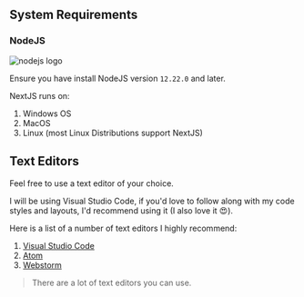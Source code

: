 ## System Requirements

### NodeJS

![nodejs logo](/api/collection/4514957061783552/4997079427973120/page/4964901532991488/image/5344004379508736?page_type=collection_lesson)

Ensure you have install NodeJS version `12.22.0` and later.

NextJS runs on:

1. Windows OS
2. MacOS
3. Linux (most Linux Distributions support NextJS)


## Text Editors

Feel free to use a text editor of your choice.

I will be using Visual Studio Code, if you'd love to follow along with my code styles and layouts, I'd recommend using it (I also love it 😍).

Here is a list of a number of text editors I highly recommend:

1. [Visual Studio Code](https://code.visualstudio.com/)
2. [Atom](https://atom.io/)
3. [Webstorm](https://www.jetbrains.com/webstorm/)

>There are a lot of text editors you can use.

